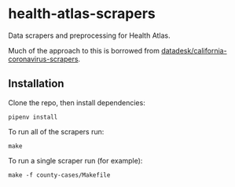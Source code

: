 # health-atlas-scrapers

Data scrapers and preprocessing for Health Atlas.

Much of the approach to this is borrowed from [datadesk/california-coronavirus-scrapers](https://github.com/datadesk/california-coronavirus-scrapers).

## Installation

Clone the repo, then install dependencies:

```
pipenv install
```

To run all of the scrapers run:

```
make
```

To run a single scraper run (for example):

```
make -f county-cases/Makefile
```
